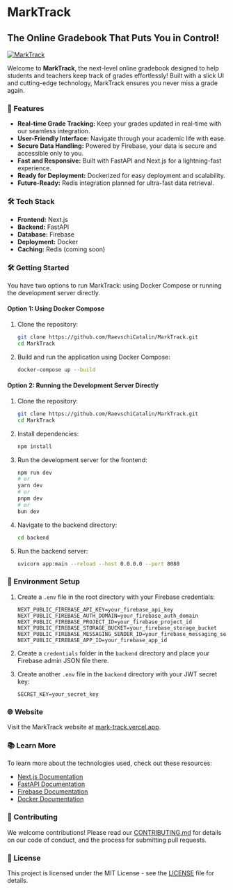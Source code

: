 # MarkTrack

## The Online Gradebook That Puts You in Control!

[![MarkTrack](https://avatars.githubusercontent.com/u/57570138?v=4)](https://mark-track.vercel.app)

Welcome to **MarkTrack**, the next-level online gradebook designed to help students and teachers keep track of grades effortlessly! Built with a slick UI and cutting-edge technology, MarkTrack ensures you never miss a grade again.

### 🚀 Features

- **Real-time Grade Tracking:** Keep your grades updated in real-time with our seamless integration.
- **User-Friendly Interface:** Navigate through your academic life with ease.
- **Secure Data Handling:** Powered by Firebase, your data is secure and accessible only to you.
- **Fast and Responsive:** Built with FastAPI and Next.js for a lightning-fast experience.
- **Ready for Deployment:** Dockerized for easy deployment and scalability.
- **Future-Ready:** Redis integration planned for ultra-fast data retrieval.

### 🛠 Tech Stack

- **Frontend:** Next.js
- **Backend:** FastAPI
- **Database:** Firebase
- **Deployment:** Docker
- **Caching:** Redis (coming soon)

### 🛠 Getting Started

You have two options to run MarkTrack: using Docker Compose or running the development server directly.

#### Option 1: Using Docker Compose

1. Clone the repository:
    ```sh
    git clone https://github.com/RaevschiCatalin/MarkTrack.git
    cd MarkTrack
    ```

2. Build and run the application using Docker Compose:
    ```sh
    docker-compose up --build
    ```

#### Option 2: Running the Development Server Directly

1. Clone the repository:
    ```sh
    git clone https://github.com/RaevschiCatalin/MarkTrack.git
    cd MarkTrack
    ```

2. Install dependencies:
    ```sh
    npm install
    ```

3. Run the development server for the frontend:
    ```sh
    npm run dev
    # or
    yarn dev
    # or
    pnpm dev
    # or
    bun dev
    ```

4. Navigate to the backend directory:
    ```sh
    cd backend
    ```

5. Run the backend server:
    ```sh
    uvicorn app:main --reload --host 0.0.0.0 --port 8080
    ```

### 🔧 Environment Setup

1. Create a `.env` file in the root directory with your Firebase credentials:
    ```env
    NEXT_PUBLIC_FIREBASE_API_KEY=your_firebase_api_key
    NEXT_PUBLIC_FIREBASE_AUTH_DOMAIN=your_firebase_auth_domain
    NEXT_PUBLIC_FIREBASE_PROJECT_ID=your_firebase_project_id
    NEXT_PUBLIC_FIREBASE_STORAGE_BUCKET=your_firebase_storage_bucket
    NEXT_PUBLIC_FIREBASE_MESSAGING_SENDER_ID=your_firebase_messaging_sender_id
    NEXT_PUBLIC_FIREBASE_APP_ID=your_firebase_app_id
    ```

2. Create a `credentials` folder in the `backend` directory and place your Firebase admin JSON file there.

3. Create another `.env` file in the `backend` directory with your JWT secret key:
    ```env
    SECRET_KEY=your_secret_key
    ```

### 🌐 Website

Visit the MarkTrack website at [mark-track.vercel.app](https://mark-track.vercel.app).

### 📚 Learn More

To learn more about the technologies used, check out these resources:
- [Next.js Documentation](https://nextjs.org/docs)
- [FastAPI Documentation](https://fastapi.tiangolo.com/)
- [Firebase Documentation](https://firebase.google.com/docs)
- [Docker Documentation](https://docs.docker.com/)

### 🤝 Contributing

We welcome contributions! Please read our [CONTRIBUTING.md](https://github.com/RaevschiCatalin/MarkTrack/blob/main/CONTRIBUTING.md) for details on our code of conduct, and the process for submitting pull requests.

### 📜 License

This project is licensed under the MIT License - see the [LICENSE](https://github.com/RaevschiCatalin/MarkTrack/blob/main/LICENSE) file for details.
